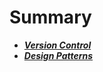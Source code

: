 # Summary

- [***Version Control***](Version_Control/Summary.md)
- [***Design Patterns***](Design_Patterns/Summary.md)
